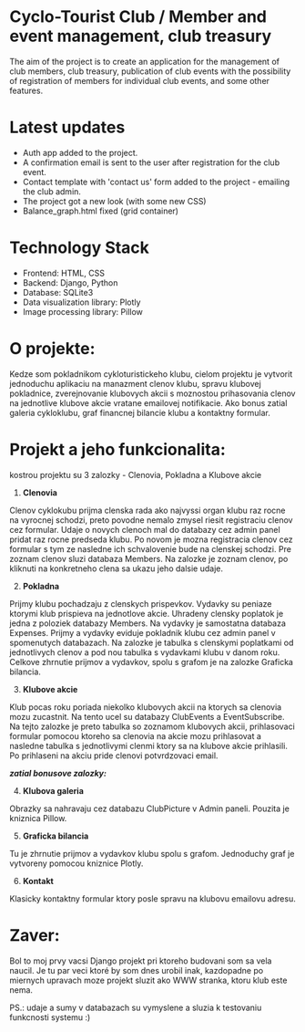 # Cyclo-Tourist Club / Member and event management, club treasury

The aim of the project is to create an application for the management of club members, club treasury, publication of club events with the possibility of registration of members for individual club events, and some other features.

# Latest updates
- Auth app added to the project.
- A confirmation email is sent to the user after registration for the club event.
- Contact template with 'contact us' form added to the project - emailing the club admin.
- The project got a new look (with some new CSS)
- Balance_graph.html fixed (grid container)
   

# Technology Stack
- Frontend: HTML, CSS
- Backend: Django, Python
- Database: SQLite3
- Data visualization library: Plotly
- Image processing library: Pillow

# O projekte:

Kedze som pokladnikom cykloturistickeho klubu, cielom projektu je vytvorit jednoduchu aplikaciu na manazment clenov klubu, spravu klubovej pokladnice, zverejnovanie klubovych akcii s moznostou prihasovania clenov na jednotlive klubove akcie vratane emailovej notifikacie. Ako bonus zatial galeria cykloklubu, graf financnej bilancie klubu a kontaktny formular.

# Projekt a jeho funkcionalita:

kostrou projektu su 3 zalozky - Clenovia, Pokladna a Klubove akcie

1. **Clenovia**

Clenov cyklokubu prijma clenska rada ako najvyssi organ klubu raz rocne na vyrocnej schodzi, preto povodne nemalo zmysel riesit registraciu clenov cez formular. Udaje o novych clenoch mal do databazy cez admin panel pridat raz rocne predseda klubu. Po novom je mozna registracia clenov cez formular s tym ze nasledne ich schvalovenie bude na clenskej schodzi.
Pre zoznam clenov sluzi databaza Members.
Na zalozke je zoznam clenov, po kliknuti na konkretneho clena sa ukazu jeho dalsie udaje.

2. **Pokladna**

Prijmy klubu pochadzaju z clenskych prispevkov. Vydavky su peniaze ktorymi klub prispieva na jednotlove akcie. Uhradeny clensky poplatok je jedna z poloziek databazy Members. Na vydavky je samostatna databaza Expenses. Prijmy a vydavky eviduje pokladnik klubu cez admin panel v spomenutych databazach.
Na zalozke je tabulka s clenskymi poplatkami od jednotlivych clenov a pod nou tabulka s vydavkami klubu v danom roku. Celkove zhrnutie prijmov a vydavkov, spolu s grafom je na zalozke Graficka bilancia.

3. **Klubove akcie**

Klub pocas roku poriada niekolko klubovych akcii na ktorych sa clenovia mozu zucastnit. Na tento ucel su databazy ClubEvents a EventSubscribe. 
Na tejto zalozke je preto tabulka so zoznamom klubovych akcii, prihlasovaci formular pomocou ktoreho sa clenovia na akcie mozu prihlasovat a nasledne tabulka s jednotlivymi clenmi ktory sa na klubove akcie prihlasili. Po prihlaseni na akciu pride clenovi potvrdzovaci email.

***zatial bonusove zalozky:***

4. **Klubova galeria**

Obrazky sa nahravaju cez databazu ClubPicture v Admin paneli. Pouzita je kniznica Pillow.

5. **Graficka bilancia**

Tu je zhrnutie prijmov a vydavkov klubu spolu s grafom. Jednoduchy graf je vytvoreny pomocou kniznice Plotly.

6. **Kontakt**

Klasicky kontaktny formular ktory posle spravu na klubovu emailovu adresu. 

# Zaver:

Bol to moj prvy vacsi Django projekt pri ktoreho budovani som sa vela naucil.
Je tu par veci ktoré by som dnes urobil inak, kazdopadne po miernych upravach moze projekt sluzit ako WWW stranka, ktoru klub este nema.

PS.: udaje a sumy v databazach su vymyslene a sluzia k testovaniu funkcnosti systemu :)
